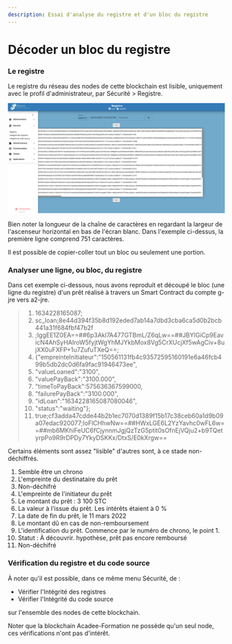 ```yaml
---
description: Essai d'analyse du registre et d'un bloc du registre
---
```


# Décoder un bloc du registre

### Le registre

Le registre du réseau des nodes de cette blockchain est lisible, uniquement avec le profil d'administrateur, par Sécurité > Registre.

![Registre d'une blockchain Spuro. Possibilité de sauvegarder ce registre et de faire des recherches dans les chaînes de caractères.](<../.gitbook/assets/image (5).png>)

Bien noter la longueur de la chaîne de caractères en regardant la largeur de l'ascenseur horizontal en bas de l'écran blanc. Dans l'exemple ci-dessus, la première ligne comprend 751 caractères.

Il est possible de copier-coller tout un bloc ou seulement une portion.

### Analyser une ligne, ou bloc, du registre

Dans cet exemple ci-dessous, nous avons reproduit et découpé le bloc (une ligne du registre) d'un prêt réalisé à travers un Smart Contract du compte g-jre vers a2-jre.

> 1. 1634228165087;
> 2. sc_loan;8e44d394f35b8d192eded7ab14a7dbd3cba6ca5d0b2bcb441a31f684fbf47b2f
> 3. ;IggEE1Z0EA==##6p3Akl7A477GTBmL/Z6qLw==##JBYIGiCp9EavicN4AhSyHAIroW5fyjtWgYhMJYkbMox8Vg5CrXUcjXf5wAgCiv+8ujXX0uFXFP+1u7ZufuTXeQ==;
> 4. {"empreinteInitiateur":"150561131fb4c93572595160191e6a46fcb499b5db2dc0d6fa9fac91946473ee", 
> 5. "valueLoaned":"3100", 
> 6. "valuePayBack":"3100.000",
> 7. "timeToPayBack":575636367599000,
> 8. "failurePayBack":"3100.000",
> 9. "idLoan":"1634228165087080046",
> 10. "status":"waiting"};
> 11. true;cf3adda47cdde44b2b1ec7070d1389f15b17c38ceb60a1d9b09a07edac920077;IoFlCHhwNw==##HWxLGE6L2YzYavhc0wFL6w==##mb6MKhiFeUC6fCjynnmJgjQzTzG5ptit0sOfnEjVQju2+b9TQetyrpPo9R9rDPDy7YkyDSKKx/DtxS/E0kXrgw==

Certains éléments sont assez "lisible" d'autres sont, à ce stade non-déchiffrés.

1. Semble être un chrono
2. L'empreinte du destinataire du prêt
3. Non-déchifré
4. L'empreinte de l'initiateur du prêt
5. Le montant du prêt : 3 100 STC
6. La valeur à l'issue du prêt. Les intérêts étaient à 0 %
7. La date de fin du prêt, le 11 mars 2022
8. Le montant dû en cas de non-remboursement
9. L'identification du prêt. Commence par le numéro de chrono, le point 1.
10. Statut : À découvrir. hypothèse, prêt pas encore remboursé
11. Non-déchifré

### Vérification du registre et du code source

À noter qu'il est possible, dans ce même menu Sécurité, de : 

* Vérifier l'Intégrité des registres
* Vérifier l'Intégrité du code source

sur l'ensemble des nodes de cette blockchain.



Noter que la blockchain Acadee-Formation ne possède qu'un seul node, ces vérifications n'ont pas d'intérêt.









###







